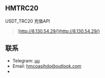 ## HMTRC20

USDT_TRC20 充值API
> [http://8.130.54.29/](http://8.130.54.29/)

## 联系
- Telegram: [uu](https://t.me/hmcoinservice)
- Email: hmcoasihdo@outlook.com
- 
